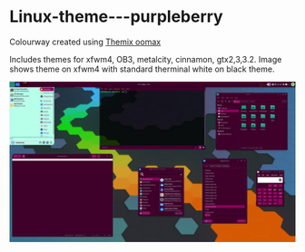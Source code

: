 # Linux-theme---purpleberry

Colourway created using [Themix oomax](https://github.com/themix-project/oomox.git) 

Includes themes for xfwm4, OB3, metalcity, cinnamon, gtx2,3,3.2. Image shows theme on xfwm4 with standard therminal white on black theme. 

![Screenshot image import](https://raw.githubusercontent.com/Cat-Si/Linux-theme---purpleberry/master/screenshots/purpleberry.png "Screenshot image import")

